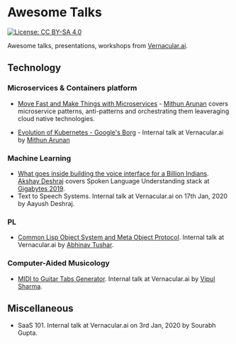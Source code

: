 # Awesome Talks

[![License: CC BY-SA 4.0](https://img.shields.io/badge/License-CC%20BY--SA%204.0-lightgrey.svg)](https://creativecommons.org/licenses/by-sa/4.0/)

Awesome talks, presentations, workshops from [Vernacular.ai](http://vernacular.ai/).

## Technology

### Microservices & Containers platform

* [Move Fast and Make Things with Microservices](move-fast-and-make-things-with-microservices/README.md) - [Mithun Arunan](https://twitter.com/MithunArunan) covers microservice patterns, anti-patterns and orchestrating them leaveraging cloud native technologies.

* [Evolution of Kubernetes - Google's Borg](evolution-of-kubernetes-googles-borg/README.md) - Internal talk at Vernacular.ai by [Mithun Arunan](https://twitter.com/MithunArunan)

### Machine Learning

+ [What goes inside building the voice interface for a Billion Indians](slu-gigabytes/README.md). [Akshay Deshraj](https://github.com/axay/) covers Spoken Language Understanding stack at [Gigabytes 2019](https://gigabytes.co.in).
+ Text to Speech Systems. Internal talk at Vernacular.ai on 17th Jan, 2020 by Aayush Deshraj.

### PL

+ [Common Lisp Object System and Meta Object Protocol](clos-mop/README.org). Internal talk at Vernacular.ai by [Abhinav Tushar](https://lepisma.xyz).

### Computer-Aided Musicology

+ [MIDI to Guitar Tabs Generator](midi-to-guitar-tabs/README.md). Internal talk at Vernacular.ai by [Vipul Sharma](https://github.com/vipul-sharma20/).

## Miscellaneous
+ SaaS 101. Internal talk at Vernacular.ai on 3rd Jan, 2020 by Sourabh Gupta.
